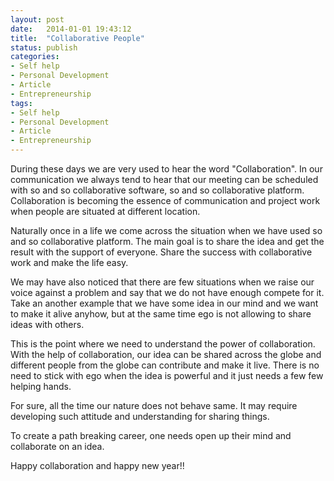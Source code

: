 ```yaml
---
layout: post
date:   2014-01-01 19:43:12
title:  "Collaborative People"
status: publish
categories: 
- Self help
- Personal Development
- Article
- Entrepreneurship
tags:
- Self help
- Personal Development
- Article
- Entrepreneurship
---
```


During these days we are very used to hear the word "Collaboration". In our communication we always tend to hear that our meeting can be scheduled with so and so collaborative software, so and so collaborative platform. Collaboration is becoming the essence of communication and project work when people are situated at different location.

Naturally once in a life we come across the situation when we have used so and so collaborative platform. The main goal is to share the idea and get the result with the support of everyone. Share the success with collaborative work and make the life easy.

We may have also noticed that there are few situations when we raise our voice against a problem and say that we do not have enough compete for it. Take an another example that we have some idea in our mind and we want to make it alive anyhow, but at the same time ego is not allowing to share ideas with others.

This is the point where we need to understand the power of collaboration. With the help of collaboration, our idea can be shared across the globe and different people from the globe can contribute and make it live. There is no need to stick with ego when the idea is powerful and it just needs a few few helping hands.

For sure, all the time our nature does not behave same. It may require developing such attitude and understanding for sharing things. 

To create a path breaking career, one needs open up their mind and collaborate on an idea.

Happy collaboration and happy new year!!   
